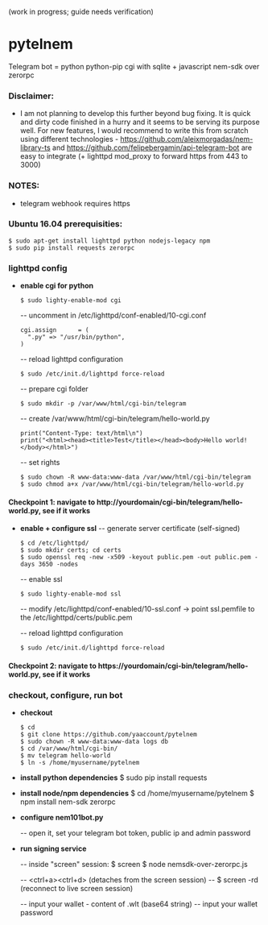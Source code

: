 (work in progress; guide needs verification)

# pytelnem
Telegram bot = python python-pip cgi with sqlite + javascript nem-sdk over zerorpc

### Disclaimer:
* I am not planning to develop this further beyond bug fixing. It is quick and dirty code finished in a hurry and it seems to be serving its purpose well. For new features, I would recommend to write this from scratch using different technologies - https://github.com/aleixmorgadas/nem-library-ts and https://github.com/felipebergamin/api-telegram-bot are easy to integrate (+ lighttpd mod_proxy to forward https from 443 to 3000)

### NOTES:
* telegram webhook requires https

### Ubuntu 16.04 prerequisities:
    $ sudo apt-get install lighttpd python nodejs-legacy npm
    $ sudo pip install requests zerorpc

### lighttpd config
* **enable cgi for python**

      $ sudo lighty-enable-mod cgi

    -- uncomment in /etc/lighttpd/conf-enabled/10-cgi.conf

      cgi.assign      = (
        ".py" => "/usr/bin/python",
      )

    -- reload lighttpd configuration
    
      $ sudo /etc/init.d/lighttpd force-reload
      
    -- prepare cgi folder

      $ sudo mkdir -p /var/www/html/cgi-bin/telegram

    -- create /var/www/html/cgi-bin/telegram/hello-world.py

      print("Content-Type: text/html\n")
      print("<html><head><title>Test</title></head><body>Hello world!</body></html>")

    -- set rights

      $ sudo chown -R www-data:www-data /var/www/html/cgi-bin/telegram
      $ sudo chmod a+x /var/www/html/cgi-bin/telegram/hello-world.py

#### Checkpoint 1: navigate to http://yourdomain/cgi-bin/telegram/hello-world.py, see if it works

* **enable + configure ssl**
    -- generate server certificate (self-signed)

      $ cd /etc/lighttpd/
      $ sudo mkdir certs; cd certs
      $ sudo openssl req -new -x509 -keyout public.pem -out public.pem -days 3650 -nodes

    -- enable ssl
    
      $ sudo lighty-enable-mod ssl
      
    -- modify /etc/lighttpd/conf-enabled/10-ssl.conf
    -> point ssl.pemfile to the /etc/lighttpd/certs/public.pem
    
    -- reload lighttpd configuration

      $ sudo /etc/init.d/lighttpd force-reload

#### Checkpoint 2: navigate to https://yourdomain/cgi-bin/telegram/hello-world.py, see if it works

### checkout, configure, run bot

* **checkout**

      $ cd
      $ git clone https://github.com/yaaccount/pytelnem
      $ sudo chown -R www-data:www-data logs db
      $ cd /var/www/html/cgi-bin/
      $ mv telegram hello-world
      $ ln -s /home/myusername/pytelnem

* **install python dependencies**
      $ sudo pip install requests

* **install node/npm dependencies**
      $ cd /home/myusername/pytelnem
      $ npm install nem-sdk zerorpc

* **configure nem101bot.py**

    -- open it, set your telegram bot token, public ip and admin password

* **run signing service**

    -- inside "screen" session:
      $ screen
      $ node nemsdk-over-zerorpc.js

    -- <ctrl+a><ctrl+d> (detaches from the screen session)
    -- $ screen -rd (reconnect to live screen session)

    -- input your wallet - content of .wlt (base64 string)
    -- input your wallet password


